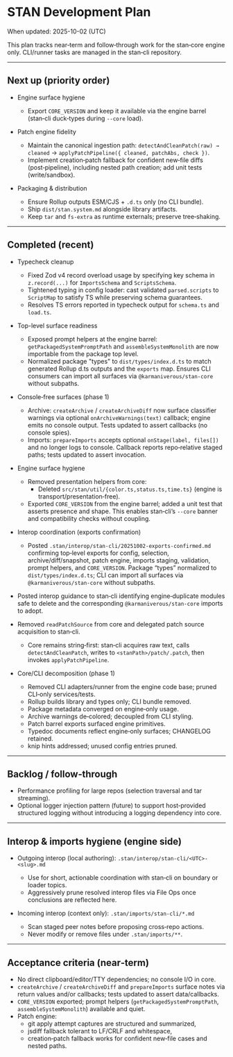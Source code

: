 # STAN Development Plan

When updated: 2025-10-02 (UTC)

This plan tracks near‑term and follow‑through work for the stan‑core engine only. CLI/runner tasks are managed in the stan‑cli repository.

---

## Next up (priority order)

- Engine surface hygiene
  - Export `CORE_VERSION` and keep it available via the engine barrel (stan‑cli duck‑types during `--core` load).

- Patch engine fidelity
  - Maintain the canonical ingestion path: `detectAndCleanPatch(raw) → cleaned` → `applyPatchPipeline({ cleaned, patchAbs, check })`.
  - Implement creation‑patch fallback for confident new‑file diffs (post‑pipeline), including nested path creation; add unit tests (write/sandbox).

- Packaging & distribution
  - Ensure Rollup outputs ESM/CJS + `.d.ts` only (no CLI bundle).
  - Ship `dist/stan.system.md` alongside library artifacts.
  - Keep `tar` and `fs-extra` as runtime externals; preserve tree‑shaking.

---

## Completed (recent)

- Typecheck cleanup
  - Fixed Zod v4 record overload usage by specifying key schema in `z.record(...)`
    for `ImportsSchema` and `ScriptsSchema`.
  - Tightened typing in config loader: cast validated `parsed.scripts` to
    `ScriptMap` to satisfy TS while preserving schema guarantees.
  - Resolves TS errors reported in typecheck output for `schema.ts` and `load.ts`.

- Top-level surface readiness
  - Exposed prompt helpers at the engine barrel:
    `getPackagedSystemPromptPath` and `assembleSystemMonolith` are now
    importable from the package top level.
  - Normalized package "types" to `dist/types/index.d.ts` to match generated
    Rollup d.ts outputs and the `exports` map. Ensures CLI consumers can import
    all surfaces via `@karmaniverous/stan-core` without subpaths.

- Console‑free surfaces (phase 1)
  - Archive: `createArchive` / `createArchiveDiff` now surface classifier
    warnings via optional `onArchiveWarnings(text)` callback; engine emits no
    console output. Tests updated to assert callbacks (no console spies).
  - Imports: `prepareImports` accepts optional `onStage(label, files[])` and no
    longer logs to console. Callback reports repo‑relative staged paths; tests
    updated to assert invocation.

- Engine surface hygiene
  - Removed presentation helpers from core:
    - Deleted `src/stan/util/{color.ts,status.ts,time.ts}` (engine is
      transport/presentation‑free).
  - Exported `CORE_VERSION` from the engine barrel; added a unit test that
    asserts presence and shape. This enables stan‑cli’s `--core` banner and
    compatibility checks without coupling.

- Interop coordination (exports confirmation)
  - Posted `.stan/interop/stan-cli/20251002-exports-confirmed.md` confirming
    top‑level exports for config, selection, archive/diff/snapshot, patch
    engine, imports staging, validation, prompt helpers, and `CORE_VERSION`.
    Package “types” normalized to `dist/types/index.d.ts`; CLI can import all
    surfaces via `@karmaniverous/stan-core` without subpaths.

- Posted interop guidance to stan‑cli identifying engine‑duplicate modules safe to delete and the corresponding `@karmaniverous/stan-core` imports to adopt.

- Removed `readPatchSource` from core and delegated patch source acquisition to stan‑cli.
  - Core remains string‑first: stan‑cli acquires raw text, calls `detectAndCleanPatch`, writes to `<stanPath>/patch/.patch`, then invokes `applyPatchPipeline`.

- Core/CLI decomposition (phase 1)
  - Removed CLI adapters/runner from the engine code base; pruned CLI‑only services/tests.
  - Rollup builds library and types only; CLI bundle removed.
  - Package metadata converged on engine‑only usage.
  - Archive warnings de‑colored; decoupled from CLI styling.
  - Patch barrel exports surfaced engine primitives.
  - Typedoc documents reflect engine‑only surfaces; CHANGELOG retained.
  - knip hints addressed; unused config entries pruned.

---

## Backlog / follow‑through

- Performance profiling for large repos (selection traversal and tar streaming).
- Optional logger injection pattern (future) to support host‑provided structured logging without introducing a logging dependency into core.

---

## Interop & imports hygiene (engine side)

- Outgoing interop (local authoring): `.stan/interop/stan-cli/<UTC>-<slug>.md`
  - Use for short, actionable coordination with stan‑cli on boundary or loader topics.
  - Aggressively prune resolved interop files via File Ops once conclusions are reflected here.

- Incoming interop (context only): `.stan/imports/stan-cli/*.md`
  - Scan staged peer notes before proposing cross‑repo actions.
  - Never modify or remove files under `.stan/imports/**`.

---

## Acceptance criteria (near‑term)

- No direct clipboard/editor/TTY dependencies; no console I/O in core.
- `createArchive` / `createArchiveDiff` and `prepareImports` surface notes via return values and/or callbacks; tests updated to assert data/callbacks.
- `CORE_VERSION` exported; prompt helpers (`getPackagedSystemPromptPath`, `assembleSystemMonolith`) available and quiet.
- Patch engine:
  - git apply attempt captures are structured and summarized,
  - jsdiff fallback tolerant to LF/CRLF and whitespace,
  - creation‑patch fallback works for confident new‑file cases and nested paths.
